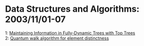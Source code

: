 # Data Structures and Algorithms: 2003/11/01-07  
1: [Maintaining Information in Fully-Dynamic Trees with Top Trees](https://doi.org/10.48550/arXiv.cs/0310065)  
2: [Quantum walk algorithm for element distinctness](https://doi.org/10.48550/arXiv.quant-ph/0311001)  